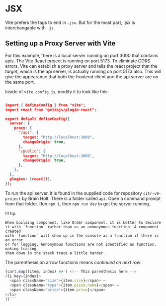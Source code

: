 # JSX  

Vite prefers the tags to end in `.jsx`. But for the most part, .jsx is interchangable 
with `.js`.  

## Setting up a Proxy Server with Vite  

For this example, there is a local server running on port 3000 that contains 
apis. The Vite React project is running on port 5173. To eliminate CORS errors, 
Vite can establish a proxy server and tells the react project that the *target*, 
which is the api server, is actually running on port 5173 also. This will give 
the appearance that both the frontend client and the api server are on the same 
port.  

Inside of `vite.config.js`, modify it to look like this:  

``` json title="vite.config.js"  

import { defineConfig } from "vite";
import react from "@vitejs/plugin-react";

export default defineConfig({
  server: {
    proxy: {
      "/api": {
        target: "http://localhost:3000",
        changeOrigin: true,
      },
      "/public": {
        target: "http://localhost:3000",
        changeOrigin: true,
      },
    },
  },
  plugins: [react()],
});

```

To run the api server, it is found in the supplied code for repository 
`citr-v9-project` by Brain Holt. There is a folder called `api`. Open a command 
prompt from that folder. Run `npm i`, then `npm run dev` to get the server running.  

!!! tip
	
	When building component, like Order component, it is better to declare 
	it with `function` rather than as an annonymous function. A component created 
	with `function` will show up in the console as a function if there is an error 
	or for logging. Annonymous functions are not identified as function, making tracing 
	them down in the stack trace a little harder.  

The parenthesis on arrow functions means *continued on next row*:  

```js  
{cart.map((item, index) => ( <!-- This parenthesis here -->
<li key={index}>
  <span className="size">{item.size}</span> –
  <span className="type">{item.pizza.name}</span> –
  <span className="price">{item.price}</span>
</li>
))```
